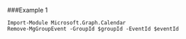 ###Example 1
```
Import-Module Microsoft.Graph.Calendar
Remove-MgGroupEvent -GroupId $groupId -EventId $eventId
```
